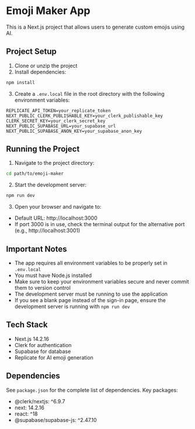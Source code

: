 # Emoji Maker App

This is a Next.js project that allows users to generate custom emojis using AI.

## Project Setup

1. Clone or unzip the project
2. Install dependencies:
```bash
npm install
```

3. Create a `.env.local` file in the root directory with the following environment variables:
```env
REPLICATE_API_TOKEN=your_replicate_token
NEXT_PUBLIC_CLERK_PUBLISHABLE_KEY=your_clerk_publishable_key
CLERK_SECRET_KEY=your_clerk_secret_key
NEXT_PUBLIC_SUPABASE_URL=your_supabase_url
NEXT_PUBLIC_SUPABASE_ANON_KEY=your_supabase_anon_key
```

## Running the Project

1. Navigate to the project directory:
```bash
cd path/to/emoji-maker
```

2. Start the development server:
```bash
npm run dev
```

3. Open your browser and navigate to:
- Default URL: http://localhost:3000
- If port 3000 is in use, check the terminal output for the alternative port (e.g., http://localhost:3001)

## Important Notes

- The app requires all environment variables to be properly set in `.env.local`
- You must have Node.js installed
- Make sure to keep your environment variables secure and never commit them to version control
- The development server must be running to use the application
- If you see a blank page instead of the sign-in page, ensure the development server is running with `npm run dev`

## Tech Stack

- Next.js 14.2.16
- Clerk for authentication
- Supabase for database
- Replicate for AI emoji generation

## Dependencies

See `package.json` for the complete list of dependencies. Key packages:
- @clerk/nextjs: ^6.9.7
- next: 14.2.16
- react: ^18
- @supabase/supabase-js: ^2.47.10
